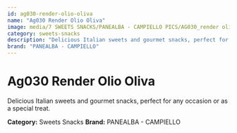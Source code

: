 ```yaml
---
id: ag030-render-olio-oliva
name: "Ag030 Render Olio Oliva"
image: media/7 SWEETS SNACKS/PANEALBA - CAMPIELLO PICS/AG030_render olio oliva.jpg
category: sweets-snacks
description: "Delicious Italian sweets and gourmet snacks, perfect for any occasion or as a special treat."
brand: "PANEALBA - CAMPIELLO"
---
```


# Ag030 Render Olio Oliva

Delicious Italian sweets and gourmet snacks, perfect for any occasion or as a special treat.

**Category:** Sweets Snacks
**Brand:** PANEALBA - CAMPIELLO
